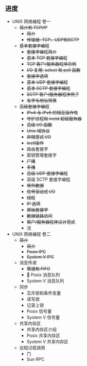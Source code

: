## 进度
- UNIX 网络编程 卷一
    - ~~简介和 TCP/IP~~
        - ~~简介~~
        - ~~传输层: TCP、UDP和SCTP~~
    - ~~基本套接字编程~~
        - ~~套接字编程简介~~
        - ~~基本 TCP 套接字编程~~
        - ~~TCP 客户/服务器程序示例~~
        - ~~I/O 复用: select 和 poll 函数~~
        - ~~套接字选项~~
        - ~~基本 UDP 套接字编程~~
        - ~~基本 SCTP 套接字编程~~
        - ~~SCTP 客户/服务器程序例子~~
        - ~~名字与地址转换~~
    - ~~高级套接字编程~~
        - ~~IPv4 与 IPv6 的相互操作性~~
        - ~~守护进程和 inetd 超级服务器~~
        - ~~高级 I/O 函数~~
        - ~~Unix 域协议~~
        - ~~非阻塞式 I/O~~
        - ~~ioctl操作~~
        - 路由套接字
        - 密钥管理套接字
        - ~~广播~~
        - ~~多播~~
        - ~~高级 UDP 套接字编程~~
        - 高级 SCTP 套接字编程
        - ~~带外数据~~
        - ~~信号驱动式 I/O~~
        - ~~线程~~
        - ~~IP 选项~~
        - ~~原始套接字~~
        - ~~数据链路访问~~
        - ~~客户/服务器程序设计范式~~
        - 流
- UNIX 网络编程 卷二
    - ~~简介~~
        - ~~简介~~
        - ~~Posix IPC~~
        - ~~System V IPC~~
    - 消息传递
        - ~~管道和 FIFO~~
        - 🏃 Posix 消息队列
        - System V 消息队列
    - 同步
        - 互斥锁和条件变量
        - 读写锁
        - 记录上锁
        - Posix 信号量
        - System V 信号量
    - 共享内存区
        - 共享内存区介绍
        - Posix 共享内存区
        - System V 共享内存区
    - 远程过程调用
        - 门
        - Sun RPC
